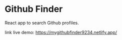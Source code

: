 # Github Finder
 React app to search Github profiles.

link live demo:
https://mygithubfinder9234.netlify.app/
